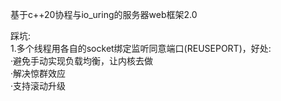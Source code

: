 基于c++20协程与io_uring的服务器web框架2.0  

踩坑:  
1.多个线程用各自的socket绑定监听同意端口(REUSEPORT)，好处:  
  ·避免手动实现负载均衡，让内核去做  
  ·解决惊群效应  
  ·支持滚动升级  